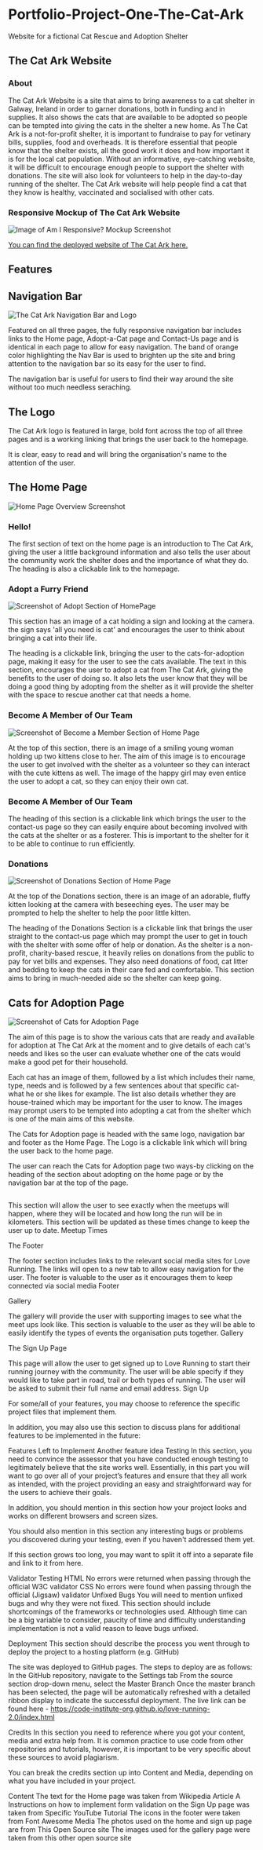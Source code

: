 # Portfolio-Project-One-The-Cat-Ark
 Website for a fictional Cat Rescue and Adoption Shelter

## The Cat Ark Website
### About

The Cat Ark Website is a site that aims to bring awareness to a cat shelter in Galway, Ireland in order to garner donations, both in funding and in supplies. 
It also shows the cats that are available to be adopted so people can be tempted into giving the cats in the shelter a new home. 
As The Cat Ark is a not-for-profit shelter, it is important to fundraise to pay for vetinary bills, supplies, food and overheads. It is therefore essential that people know that the shelter exists, all the good work it does and how important it is for the local cat population. Without an informative, eye-catching website, it will be difficult to encourage enough people to support the shelter with donations.
The site will also look for volunteers to help in the day-to-day running of the shelter.
The Cat Ark website will help people find a cat that they know is healthy, vaccinated and socialised with other cats. 


### Responsive Mockup of The Cat Ark Website
![Image of Am I Responsive? Mockup Screenshot ](https://res.cloudinary.com/dhifyjuus/image/upload/v1659003310/The%20Cat%20Ark/am_i_responsive_screenshot_2_ujyzs6.png)


[You can find the deployed website of The Cat Ark here.](https://shellybrady.github.io/Portfolio-Project-One-The-Cat-Ark/index.html)




##  Features

## Navigation Bar

![The Cat Ark Navigation Bar and Logo](https://res.cloudinary.com/dhifyjuus/image/upload/v1659008989/The%20Cat%20Ark/Nav_Bar_and_Logo_thtyoa.png)

Featured on all three pages, the fully responsive navigation bar includes links to the Home page, Adopt-a-Cat page 
and Contact-Us page and is identical in each page to allow for easy navigation. The band of orange color highlighting the Nav Bar is used to brighten up the site and bring attention to the navigation bar so its easy for the user to find.

The navigation bar is useful for users to find their way around the site without too much needless seraching.

## The Logo

The Cat Ark logo is featured in large, bold font across the top of all three pages and is a working linking 
that brings the user back to the homepage.

It is clear, easy to read and will bring the organisation's name to the attention of the user.

## The Home Page

![Home Page Overview Screenshot](https://res.cloudinary.com/dhifyjuus/image/upload/v1659008988/The%20Cat%20Ark/Hello_section_ujyzgi.png)

### Hello!

The first section of text on the home page is an introduction to The Cat Ark, giving the user a little background 
information and also tells the user about the community work the shelter does and the importance of what they do.
The heading is also a clickable link to the homepage.

### Adopt a Furry Friend 

![Screenshot of Adopt Section of HomePage](https://res.cloudinary.com/dhifyjuus/image/upload/v1659008936/The%20Cat%20Ark/Adopt_Section_e4wjj5.png)

This section has an image of a cat holding a sign and looking at the camera. the sign says 'all you need is cat' and 
encourages the user to think about bringing a cat into their life. 

The heading is a clickable link, bringing the user to the cats-for-adoption page, making it easy for the user to see the cats available.
The text in this section, encourages the user to adopt a cat from The Cat Ark, giving the benefits 
to the user of doing so. 
It also lets the user know that they will be doing a good thing by adopting from the shelter 
as it will provide the shelter with the space to rescue another cat that needs a home. 

### Become A Member of Our Team 

![Screenshot of Become a Member Section of Home Page](https://res.cloudinary.com/dhifyjuus/image/upload/v1659008944/The%20Cat%20Ark/Become_A_Member_Section_r1cprz.png) 

 At the top of this section, there is an image of a smiling young woman holding up two kittens close to her. 
 The aim of this image is to encourage the user to get involved with the shelter as a volunteer so they can interact 
 with the cute kittens as well. The image of the happy girl may even entice the user to adopt a cat, so they can enjoy their own cat.

 ### Become A Member of Our Team 
 The heading of this section is a clickable link which brings the user to the contact-us page so they can easily enquire 
 about becoming involved with the cats at the shelter or as a fosterer. This is important to the shelter for it to be able to continue to run efficiently.

 ### Donations

 ![Screenshot of Donations Section of Home Page](https://res.cloudinary.com/dhifyjuus/image/upload/v1659008980/The%20Cat%20Ark/Donations_Section_arbysy.png)

At the top of the Donations section, there is an image of an adorable, fluffy kitten looking at the camera with beseeching eyes. 
The user may be prompted to help the shelter to help the poor little kitten.

The heading of the Donations Section is a clickable link that brings the user straight to the contact-us page which may prompt the user to get in touch with the shelter with some offer of help or donation.
As the shelter is a non-profit, charity-based rescue, it heavily relies on donations from the public to pay for vet bills and expenses. They also need donations of food, cat litter and bedding to keep the cats in their care fed and comfortable. This section aims to bring in much-needed aide so the shelter can keep going.

## Cats for Adoption Page

![Screenshot of Cats for Adoption Page](https://res.cloudinary.com/dhifyjuus/image/upload/v1659008946/The%20Cat%20Ark/Cats_for_Adoption_Page_Screenshot_luvukm.png)

The aim of this page is to show the various cats that are ready and available for adoption at The Cat Ark at the moment and to give details of each cat's needs and likes so the user can evaluate whether one of the cats would make a good pet for their household.

Each cat has an image of them, followed by a list which includes their name, type, needs and is followed by a few sentences about that specific cat- what he or she likes for example.
The list also details whether they are house-trained which may be important for the user to know.
The images may prompt users to be tempted into adopting a cat from the shelter which is one of the main aims of this website.

The Cats for Adoption page is headed with the same logo, navigation bar and footer as the Home Page. 
The Logo is a clickable link which will bring the user back to the home page. 

The user can reach the Cats for Adoption page two ways-by clicking on the heading of the section about adopting on the home page or by the navigation bar at the top of the page.

## 











This section will allow the user to see exactly when the meetups will happen, where they will be located and how long the run will be in kilometers.
This section will be updated as these times change to keep the user up to date.
Meetup Times

The Footer

The footer section includes links to the relevant social media sites for Love Running. The links will open to a new tab to allow easy navigation for the user.
The footer is valuable to the user as it encourages them to keep connected via social media
Footer

Gallery

The gallery will provide the user with supporting images to see what the meet ups look like.
This section is valuable to the user as they will be able to easily identify the types of events the organisation puts together.
Gallery

The Sign Up Page

This page will allow the user to get signed up to Love Running to start their running journey with the community. The user will be able specify if they would like to take part in road, trail or both types of running. The user will be asked to submit their full name and email address.
Sign Up

For some/all of your features, you may choose to reference the specific project files that implement them.

In addition, you may also use this section to discuss plans for additional features to be implemented in the future:

Features Left to Implement
Another feature idea
Testing
In this section, you need to convince the assessor that you have conducted enough testing to legitimately believe that the site works well. Essentially, in this part you will want to go over all of your project’s features and ensure that they all work as intended, with the project providing an easy and straightforward way for the users to achieve their goals.

In addition, you should mention in this section how your project looks and works on different browsers and screen sizes.

You should also mention in this section any interesting bugs or problems you discovered during your testing, even if you haven't addressed them yet.

If this section grows too long, you may want to split it off into a separate file and link to it from here.

Validator Testing
HTML
No errors were returned when passing through the official W3C validator
CSS
No errors were found when passing through the official (Jigsaw) validator
Unfixed Bugs
You will need to mention unfixed bugs and why they were not fixed. This section should include shortcomings of the frameworks or technologies used. Although time can be a big variable to consider, paucity of time and difficulty understanding implementation is not a valid reason to leave bugs unfixed.

Deployment
This section should describe the process you went through to deploy the project to a hosting platform (e.g. GitHub)

The site was deployed to GitHub pages. The steps to deploy are as follows:
In the GitHub repository, navigate to the Settings tab
From the source section drop-down menu, select the Master Branch
Once the master branch has been selected, the page will be automatically refreshed with a detailed ribbon display to indicate the successful deployment.
The live link can be found here - https://code-institute-org.github.io/love-running-2.0/index.html

Credits
In this section you need to reference where you got your content, media and extra help from. It is common practice to use code from other repositories and tutorials, however, it is important to be very specific about these sources to avoid plagiarism.

You can break the credits section up into Content and Media, depending on what you have included in your project.

Content
The text for the Home page was taken from Wikipedia Article A
Instructions on how to implement form validation on the Sign Up page was taken from Specific YouTube Tutorial
The icons in the footer were taken from Font Awesome
Media
The photos used on the home and sign up page are from This Open Source site
The images used for the gallery page were taken from this other open source site
